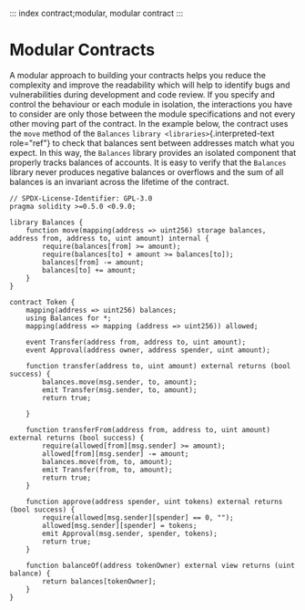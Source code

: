 ::: index
contract;modular, modular contract
:::

# Modular Contracts

A modular approach to building your contracts helps you reduce the
complexity and improve the readability which will help to identify bugs
and vulnerabilities during development and code review. If you specify
and control the behaviour or each module in isolation, the interactions
you have to consider are only those between the module specifications
and not every other moving part of the contract. In the example below,
the contract uses the `move` method of the `Balances`
`library <libraries>`{.interpreted-text role="ref"} to check that
balances sent between addresses match what you expect. In this way, the
`Balances` library provides an isolated component that properly tracks
balances of accounts. It is easy to verify that the `Balances` library
never produces negative balances or overflows and the sum of all
balances is an invariant across the lifetime of the contract.

``` solidity
// SPDX-License-Identifier: GPL-3.0
pragma solidity >=0.5.0 <0.9.0;

library Balances {
    function move(mapping(address => uint256) storage balances, address from, address to, uint amount) internal {
        require(balances[from] >= amount);
        require(balances[to] + amount >= balances[to]);
        balances[from] -= amount;
        balances[to] += amount;
    }
}

contract Token {
    mapping(address => uint256) balances;
    using Balances for *;
    mapping(address => mapping (address => uint256)) allowed;

    event Transfer(address from, address to, uint amount);
    event Approval(address owner, address spender, uint amount);

    function transfer(address to, uint amount) external returns (bool success) {
        balances.move(msg.sender, to, amount);
        emit Transfer(msg.sender, to, amount);
        return true;

    }

    function transferFrom(address from, address to, uint amount) external returns (bool success) {
        require(allowed[from][msg.sender] >= amount);
        allowed[from][msg.sender] -= amount;
        balances.move(from, to, amount);
        emit Transfer(from, to, amount);
        return true;
    }

    function approve(address spender, uint tokens) external returns (bool success) {
        require(allowed[msg.sender][spender] == 0, "");
        allowed[msg.sender][spender] = tokens;
        emit Approval(msg.sender, spender, tokens);
        return true;
    }

    function balanceOf(address tokenOwner) external view returns (uint balance) {
        return balances[tokenOwner];
    }
}
```
